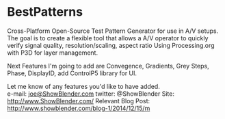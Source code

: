 BestPatterns
============

Cross-Platform Open-Source Test Pattern Generator for use in A/V setups.
  The goal is to create a flexible tool that allows a A/V operator to quickly verify signal quality, resolution/scaling, aspect ratio
Using Processing.org with P3D for layer management.

Next Features I'm going to add are Convegence, Gradients, Grey Steps, Phase, DisplayID, add ControlP5 library for UI.

Let me know of any features you'd like to have added.  
e-mail: joe@ShowBlender.com 
twitter: @ShowBlender
Site:  http://www.ShowBlender.com/
Relevant Blog Post:  http://www.showblender.com/blog-1/2014/12/15/m

